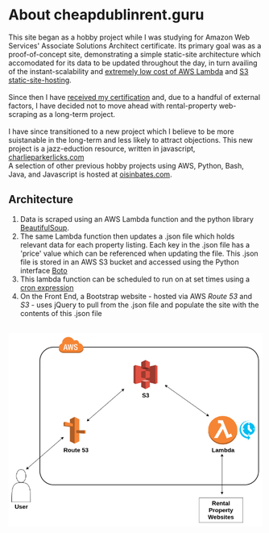 # About cheapdublinrent.guru

This site began as a hobby project while I was studying for Amazon Web Services' Associate Solutions Architect certificate.
Its primary goal was as  a proof-of-concept site, demonstrating a simple static-site architecture which accomodated for its data to be updated throughout the day, in turn availing of the instant-scalability and <a href="https://aws.amazon.com/lambda/pricing/">extremely low cost of AWS Lambda</a> and <a href="https://aws.amazon.com/getting-started/projects/host-static-website/services-costs/">S3 static-site-hosting</a>.
<br><br>
Since then I have <a href="http://oisinbates.com/AWSSolutionsArchitectAssociate.pdf"> received my certification</a> and, due to a handful of external factors, I have decided not to move ahead with rental-property web-scraping as a long-term project.
<br><br>
I have since transitioned to a new project which I believe to be more suistanable in the long-term and less likely to attract objections.
This new project is a jazz-eduction resource, written in javascript, <a href="http://charlieparkerlicks.com/">charlieparkerlicks.com</a>
<br>
A selection of other previous hobby projects using AWS, Python, Bash, Java, and Javascript is hosted at <a href="http://oisinbates.com">oisinbates.com</a>.
<br>

<h2>Architecture</h2>
  <ol>
    <li>Data is scraped using an AWS Lambda function and the python library <a href="https://www.crummy.com/software/BeautifulSoup/bs4/doc/">BeautifulSoup</a>.
    </li>
    <li>The same Lambda function then updates a .json file which holds relevant data for each property listing. Each key in the .json file has a 'price' value which can be referenced when updating the file. This .json file is stored in an AWS S3 bucket and accessed using the Python interface <a href="https://boto3.readthedocs.io/en/latest/">Boto</a>
    </li>
    <li>This lambda function can be scheduled to run on at set times using a <a href="http://docs.aws.amazon.com/lambda/latest/dg/with-scheduled-events.html">cron expression</a></li>
    <li>On the Front End, a Bootstrap website - hosted via AWS <i>Route 53</i> and <i>S3</i> - uses jQuery to pull from the .json file and populate the site with the contents of this .json file</li>
  </ol>
<br>
<img class="img-responsive center-block" src="cheapdublinrent.guru/aws_architecture_diagram.png" alt="Architecture Diagram">
<br>
